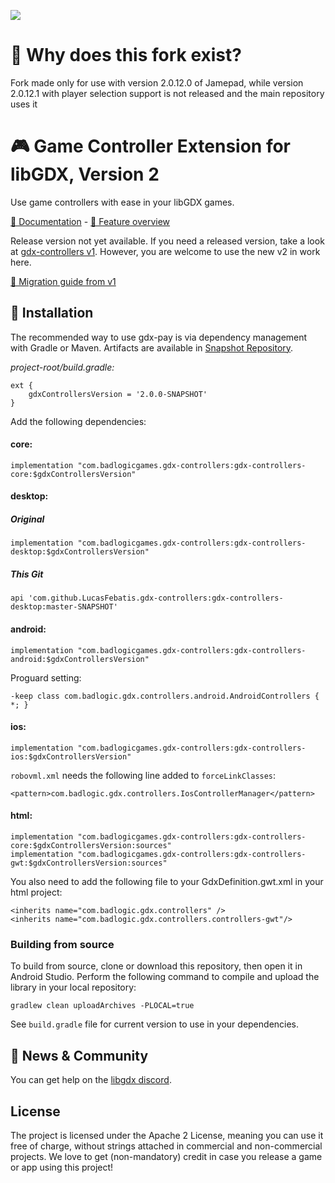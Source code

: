 [![](https://jitpack.io/v/LucasFebatis/gdx-controllers.svg)](https://jitpack.io/#LucasFebatis/gdx-controllers)

# 🤔 Why does this fork exist?

Fork made only for use with version 2.0.12.0 of Jamepad, while version 2.0.12.1 with player selection support is not released and the main repository uses it

# 🎮️ Game Controller Extension for libGDX, Version 2

Use game controllers with ease in your libGDX games.

[📖️ Documentation](https://github.com/libgdx/gdx-controllers/wiki) - [🎁️ Feature overview](https://github.com/libgdx/gdx-controllers/wiki/Features)

Release version not yet available. If you need a released version, take a look at
[gdx-controllers v1](https://github.com/libgdx/libgdx/wiki/Controllers). However, you are
welcome to use the new v2 in work here.

[🚀️ Migration guide from v1](https://github.com/libgdx/gdx-controllers/wiki/Migrate-from-v1)

## 💾️ Installation

The recommended way to use gdx-pay is via dependency management with Gradle or Maven. Artifacts are available in
[Snapshot Repository](https://oss.sonatype.org/content/repositories/snapshots/com/badlogicgames/gdx-controllers/).

*project-root/build.gradle:*

    ext {
        gdxControllersVersion = '2.0.0-SNAPSHOT'
    }

Add the following dependencies:

#### core:
```
implementation "com.badlogicgames.gdx-controllers:gdx-controllers-core:$gdxControllersVersion"
```

#### desktop:

##### Original
```
implementation "com.badlogicgames.gdx-controllers:gdx-controllers-desktop:$gdxControllersVersion"
```

##### This Git
```
api 'com.github.LucasFebatis.gdx-controllers:gdx-controllers-desktop:master-SNAPSHOT'
```

#### android:
```
implementation "com.badlogicgames.gdx-controllers:gdx-controllers-android:$gdxControllersVersion"
```
Proguard setting:
```
-keep class com.badlogic.gdx.controllers.android.AndroidControllers { *; }
```

#### ios:
```
implementation "com.badlogicgames.gdx-controllers:gdx-controllers-ios:$gdxControllersVersion"
```
`robovml.xml` needs the following line added to `forceLinkClasses`:
```
<pattern>com.badlogic.gdx.controllers.IosControllerManager</pattern> 
```
#### html:
```
implementation "com.badlogicgames.gdx-controllers:gdx-controllers-core:$gdxControllersVersion:sources"
implementation "com.badlogicgames.gdx-controllers:gdx-controllers-gwt:$gdxControllersVersion:sources"
```
You also need to add the following file to your GdxDefinition.gwt.xml in your html project:
```
<inherits name="com.badlogic.gdx.controllers" />
<inherits name="com.badlogic.gdx.controllers.controllers-gwt"/>
```

### Building from source
To build from source, clone or download this repository, then open it in Android Studio. Perform the following command to compile and upload the library in your local repository:

    gradlew clean uploadArchives -PLOCAL=true
    
See `build.gradle` file for current version to use in your dependencies.

## 🤝️ News & Community

You can get help on the [libgdx discord](https://discord.gg/6pgDK9F).

## License

The project is licensed under the Apache 2 License, meaning you can use it free of charge, without strings attached in commercial and non-commercial projects. We love to get (non-mandatory) credit in case you release a game or app using this project!
